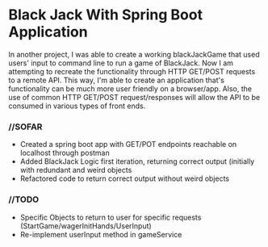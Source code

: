 # Black Jack With Spring Boot Application
<p>
In another project, I was able to create a working blackJackGame that used users' input to command line to run a game of 
BlackJack. Now I am attempting to recreate the functionality through HTTP GET/POST requests to a remote API. This way,
I'm able to create an application that's functionality can be much more user friendly on a browser/app. Also, the use of
common HTTP GET/POST request/responses will allow the API to be consumed in various types of front ends.
</p>
<h3>//SOFAR</h3>
<ul>
    <li>Created a spring boot app with GET/POT endpoints reachable on localhost through postman</li>
    <li>Added BlackJack Logic first iteration, returning correct output (initially with redundant and
    weird objects</li>
    <li>Refactored code to return correct output without weird objects</li>
</ul>
<h3>//TODO</h3>
<ul>
    <li>Specific Objects to return to user for specific requests (StartGame/wagerInitHands/UserInput)</li>
    <li>Re-implement userInput method in gameService</li>
</ul>

